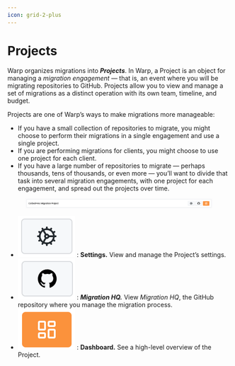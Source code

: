 ```yaml
---
icon: grid-2-plus
---
```


# Projects

Warp organizes migrations into _**Projects**_. In Warp, a Project is an object for managing a _migration engagement_ — that is, an event where you will be migrating repositories to GitHub. Projects allow you to view and manage a set of migrations as a distinct operation with its own team, timeline, and budget.

Projects are one of Warp’s ways to make migrations more manageable:

* If you have a small collection of repositories to migrate, you might choose to perform their migrations in a single engagement and use a single project.&#x20;
* If you are performing migrations for clients, you might choose to use one project for each client.
* If you have a large number of repositories to migrate — perhaps thousands, tens of thousands, or even more — you’ll want to divide that task into several migration engagements, with one project for each engagement, and spread out the projects over time.

<figure><img src="../../.gitbook/assets/image (29).png" alt=""><figcaption></figcaption></figure>

* <img src="../../.gitbook/assets/image (31).png" alt="" data-size="line"> : **Settings.** View and manage the Project’s settings.
* <img src="../../.gitbook/assets/image (34).png" alt="" data-size="line"> : _**Migration HQ.**_ View _Migration HQ_, the GitHub repository where you manage the migration process.
* <img src="../../.gitbook/assets/image (35).png" alt="" data-size="line"> : **Dashboard.** See a high-level overview of the Project.

